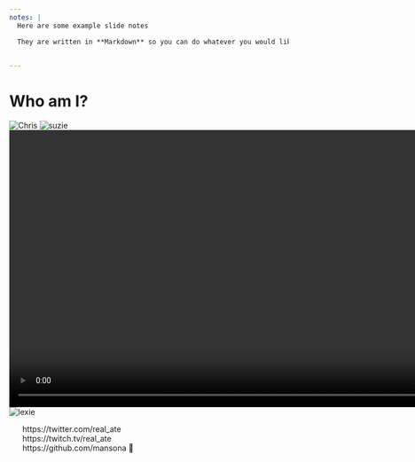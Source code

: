 ```yaml
---
notes: |
  Here are some example slide notes

  They are written in **Markdown** so you can do whatever you would like here


---
```

# Who am I?

![Chris](/images/chris.jpg) <!-- .element style="height: 400px" -->
![suzie](/images/suzie.jpg) <!-- .element class="fragment" style="height: 250px; position: absolute; left: 200px; transform: rotate(-15deg);" -->
<video controls autoplay loop muted playsinline style="height: 500px;" src="/images/mary.mp4"></video> <!-- .element class="fragment" style="height: 200px; position: absolute; right: 200px; transform: rotate(15deg);" -->
![lexie](/images/lexie.jpg) <!-- .element class="fragment" style="height: 200px; position: absolute; right: 200px; top: 300px; transform: rotate(-15deg);" -->

<ul style="list-style-type: none">
  <li>https://twitter.com/real_ate</li>
  <li>https://twitch.tv/real_ate</li>
  <li>https://github.com/mansona 🙈</li>
<li>
